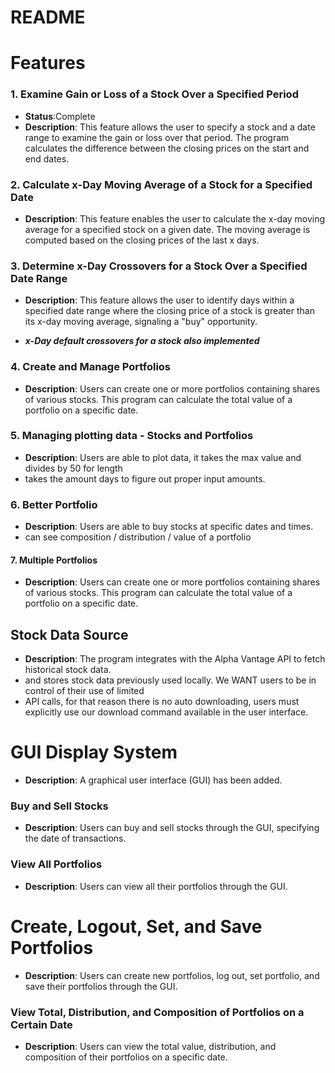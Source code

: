 # **README**

# **Features**

### **1. Examine Gain or Loss of a Stock Over a Specified Period**

* **Status**:Complete
* **Description**: This feature allows the user to specify a stock and a date range to examine the
  gain or loss over that period. The program calculates the difference between the closing prices on
  the start and end dates.

### **2. Calculate x-Day Moving Average of a Stock for a Specified Date**


* **Description**: This feature enables the user to calculate the x-day moving average for a
  specified stock on a given date. The moving average is computed based on the closing prices of the
  last x days.

### **3. Determine x-Day Crossovers for a Stock Over a Specified Date Range**


* **Description**: This feature allows the user to identify days within a specified date range where
  the closing price of a stock is greater than its x-day moving average, signaling a "buy"
  opportunity.

* ***x-Day default crossovers for a stock also implemented***

### **4. Create and Manage Portfolios**

* **Description**: Users can create one or more portfolios containing shares of various stocks. This
  program can calculate the total value of a portfolio on a specific date.

### **5. Managing plotting data - Stocks and Portfolios**


* **Description**: Users are able to plot data, it takes the max value and divides by 50 for length
* takes the amount days to figure out proper input amounts.

### **6. Better Portfolio**


* **Description**: Users are able to buy stocks at specific dates and times.
* can see composition / distribution / value of a portfolio

#### **7. Multiple Portfolios**


* **Description**: Users can create one or more portfolios containing shares of various stocks. This
  program can calculate the total value of a portfolio on a specific date.


## **Stock Data Source**


* **Description**: The program integrates with the Alpha Vantage API to fetch historical stock data.
* and stores stock data previously used locally. We WANT users to be in control of their use of
  limited
* API calls, for that reason there is no auto downloading, users must explicitly use our download
  command available in the user interface.

# GUI Display System

* **Description**: A graphical user interface (GUI) has been added.

### **Buy and Sell Stocks**

* **Description**: Users can buy and sell stocks through the GUI, specifying the date of transactions.


### **View All Portfolios**

* **Description**: Users can view all their portfolios through the GUI.


# **Create, Logout, Set, and Save Portfolios**


* **Description**: Users can create new portfolios, log out, set portfolio, and save their portfolios through the GUI.


### **View Total, Distribution, and Composition of Portfolios on a Certain Date**

* **Description**: Users can view the total value, distribution, and composition of their portfolios on a specific date.
